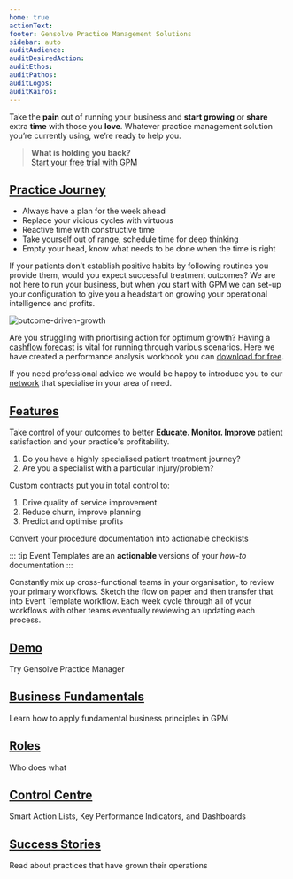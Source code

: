 ```yaml
---
home: true
actionText:
footer: Gensolve Practice Management Solutions
sidebar: auto
auditAudience:
auditDesiredAction:
auditEthos:
auditPathos:
auditLogos:
auditKairos:
---
```


Take the **pain** out of running your business and **start growing** or **share** extra **time** with those you **love**. Whatever practice management solution you’re currently using, we’re ready to help you.

> **What is holding you back?**<br>[Start your free trial with GPM](./demo/install/)

## [Practice Journey](./practice-journey/)

- Always have a plan for the week ahead
- Replace your vicious cycles with virtuous
- Reactive time with constructive time
- Take yourself out of range, schedule time for deep thinking
- Empty your head, know what needs to be done when the time is right

If your patients don’t establish positive habits by following routines you provide them, would you expect successful treatment outcomes? We are not here to run your business, but when you start with GPM we can set-up your configuration to give you a headstart on growing your operational intelligence and profits.

![outcome-driven-growth](https://drive.google.com/uc?id=1Rlxj3vrzZB4RxqqNb-ipk4J-DTcj8lUb)

Are you struggling with priortising action for optimum growth? Having a [cashflow forecast](https://drive.google.com/a/gensolve.com/uc?authuser=0&id=11f6rMWAp61vytiQfZq2xvCX2sOnvI2fn&export=download) is vital for running through various scenarios. Here we have created a performance analysis workbook you can [download for free](https://drive.google.com/a/gensolve.com/uc?authuser=0&id=11f6rMWAp61vytiQfZq2xvCX2sOnvI2fn&export=download).

If you need professional advice we would be happy to introduce you to our [network](./practice-journey/growth/coaching/) that specialise in your area of need.

## [Features](./features/)

Take control of your outcomes to better **Educate. Monitor. Improve** patient satisfaction and your practice's profitability.

1. Do you have a highly specialised patient treatment journey?
2. Are you a specialist with a particular injury/problem?

Custom contracts put you in total control to:

1. Drive quality of service improvement
2. Reduce churn, improve planning
3. Predict and optimise profits

Convert your procedure documentation into actionable checklists

::: tip
Event Templates are an **actionable** versions of your _how-to_ documentation
:::

Constantly mix up cross-functional teams in your organisation, to review your primary workflows. Sketch the flow on paper and then transfer that into Event Template workflow. Each week cycle through all of your workflows with other teams eventually rewiewing an updating each process.

## [Demo](./demo/)

Try Gensolve Practice Manager

## [Business Fundamentals](./business-fundamentals/)

Learn how to apply fundamental business principles in GPM

## [Roles](./roles/)

Who does what

## [Control Centre](./control-centre/)

Smart Action Lists, Key Performance Indicators, and Dashboards

## [Success Stories](./success-stories/)

Read about practices that have grown their operations
